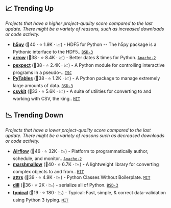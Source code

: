 ## 📈 Trending Up

_Projects that have a higher project-quality score compared to the last update. There might be a variety of reasons, such as increased downloads or code activity._

- <b><a href="https://github.com/h5py/h5py">h5py</a></b> (🥇40 ·  ⭐ 1.9K · 📈) - HDF5 for Python -- The h5py package is a Pythonic interface to the HDF5.. <code><a href="http://bit.ly/3aKzpTv">BSD-3</a></code>
- <b><a href="https://github.com/arrow-py/arrow">arrow</a></b> (🥈38 ·  ⭐ 8.4K · 📈) - Better dates & times for Python. <code><a href="http://bit.ly/3nYMfla">Apache-2</a></code>
- <b><a href="https://github.com/pexpect/pexpect">pexpect</a></b> (🥇38 ·  ⭐ 2.4K · 📈) - A Python module for controlling interactive programs in a pseudo-.. <code><a href="http://bit.ly/3hkKRql">ISC</a></code>
- <b><a href="https://github.com/PyTables/PyTables">PyTables</a></b> (🥈38 ·  ⭐ 1.2K · 📈) - A Python package to manage extremely large amounts of data. <code><a href="http://bit.ly/3aKzpTv">BSD-3</a></code>
- <b><a href="https://github.com/wireservice/csvkit">csvkit</a></b> (🥈33 ·  ⭐ 5.6K · 📈) - A suite of utilities for converting to and working with CSV, the king.. <code><a href="http://bit.ly/34MBwT8">MIT</a></code>

## 📉 Trending Down

_Projects that have a lower project-quality score compared to the last update. There might be a variety of reasons such as decreased downloads or code activity._

- <b><a href="https://github.com/apache/airflow">Airflow</a></b> (🥇46 ·  ⭐ 32K · 📉) - Platform to programmatically author, schedule, and monitor.. <code><a href="http://bit.ly/3nYMfla">Apache-2</a></code>
- <b><a href="https://github.com/marshmallow-code/marshmallow">marshmallow</a></b> (🥈40 ·  ⭐ 6.7K · 📉) - A lightweight library for converting complex objects to and from.. <code><a href="http://bit.ly/34MBwT8">MIT</a></code>
- <b><a href="https://github.com/python-attrs/attrs">attrs</a></b> (🥇39 ·  ⭐ 4.9K · 📉) - Python Classes Without Boilerplate. <code><a href="http://bit.ly/34MBwT8">MIT</a></code>
- <b><a href="https://github.com/uqfoundation/dill">dill</a></b> (🥈36 ·  ⭐ 2K · 📉) - serialize all of Python. <code><a href="http://bit.ly/3aKzpTv">BSD-3</a></code>
- <b><a href="https://github.com/seandstewart/typical">typical</a></b> (🥉19 ·  ⭐ 180 · 📉) - Typical: Fast, simple, & correct data-validation using Python 3 typing. <code><a href="http://bit.ly/34MBwT8">MIT</a></code>

